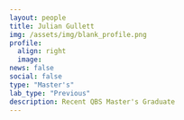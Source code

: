 ```yaml
---
layout: people
title: Julian Gullett
img: /assets/img/blank_profile.png
profile:
  align: right
  image:
news: false
social: false
type: "Master's"
lab_type: "Previous"
description: Recent QBS Master's Graduate
---
```

